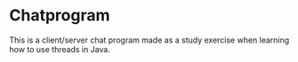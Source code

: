 # Chatprogram
This is a client/server chat program made as a study exercise when learning how to use threads in Java.
